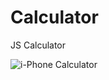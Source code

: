 # Calculator
JS Calculator

![i-Phone Calculator](https://user-images.githubusercontent.com/79421040/137215929-3a3dd7f7-877c-4bd3-ad3d-5a2569659d39.png)
